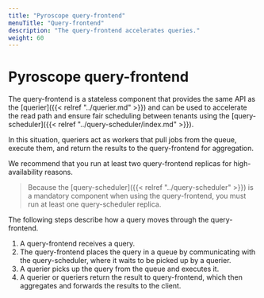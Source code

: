 ```yaml
---
title: "Pyroscope query-frontend"
menuTitle: "Query-frontend"
description: "The query-frontend accelerates queries."
weight: 60
---
```


# Pyroscope query-frontend

The query-frontend is a stateless component that provides the same API as the [querier]({{< relref "../querier.md" >}}) and can be used to accelerate the read path and ensure fair scheduling between tenants using the [query-scheduler]({{< relref "../query-scheduler/index.md" >}}).

In this situation, queriers act as workers that pull jobs from the queue, execute them, and return the results to the query-frontend for aggregation.

We recommend that you run at least two query-frontend replicas for high-availability reasons.

> Because the [query-scheduler]({{< relref "../query-scheduler" >}}) is a mandatory component when using the query-frontend, you must run at least one query-scheduler replica.

The following steps describe how a query moves through the query-frontend.

1. A query-frontend receives a query.
1. The query-frontend places the query in a queue by communicating with the query-scheduler, where it waits to be picked up by a querier.
1. A querier picks up the query from the queue and executes it.
1. A querier or queriers return the result to query-frontend, which then aggregates and forwards the results to the client.
